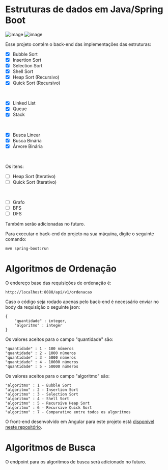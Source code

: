 # Estruturas de dados em Java/Spring Boot

![image](https://img.shields.io/badge/Java-ED8B00?style=for-the-badge&logo=java&logoColor=white) 
![image](https://img.shields.io/badge/Spring-6DB33F?style=for-the-badge&logo=spring&logoColor=white) 


Esse projeto contém o back-end das implementações das estruturas:

- [x] Bubble Sort
- [x] Insertion Sort
- [x] Selection Sort
- [x] Shell Sort
- [x] Heap Sort (Recursivo)
- [x] Quick Sort (Recursivo)

<br />

- [x] Linked List
- [x] Queue
- [x] Stack
<br />

- [x] Busca Linear
- [x] Busca Binária
- [x] Árvore Binária
<br />

Os itens: 
- [ ] Heap Sort (Iterativo)
- [ ] Quick Sort (Iterativo)
</br>

- [ ] Grafo
- [ ] BFS
- [ ] DFS

Também serão adicionadas no futuro.

Para executar o back-end do projeto na sua máquina, digite o seguinte comando:
```
mvn spring-boot:run 
```


# Algoritmos de Ordenação

O endereço base das requisições de ordenação é:
```
http://localhost:8080/api/v1/ordenacao 
```

Caso o código seja rodado apenas pelo back-end é necessário enviar no body da requisição o seguinte json:

```
{
    "quantidade" : integer,
    "algoritmo" : integer
}
```

Os valores aceitos para o campo "quantidade" são:
```
"quantidade" : 1 - 100 números
"quantidade" : 2 - 1000 números
"quantidade" : 3 - 5000 números
"quantidade" : 4 - 10000 números
"quantidade" : 5 - 50000 números
```

Os valores aceitos para o campo "algoritmo" são:
```
"algoritmo" : 1 - Bubble Sort
"algoritmo" : 2 - Insertion Sort
"algoritmo" : 3 - Selection Sort
"algoritmo" : 4 - Shell Sort
"algoritmo" : 5 - Recursive Heap Sort
"algoritmo" : 6 - Recursive Quick Sort
"algoritmo" : 7 - Comparativo entre todos os algoritmos
```

O front-end desenvolvido em Angular para este projeto está [disponível neste repositório](https://github.com/myllamachaado/data-structures-frontend).
</br>

# Algoritmos de Busca

O endpoint para os algoritmos de busca será adicionado no futuro.

